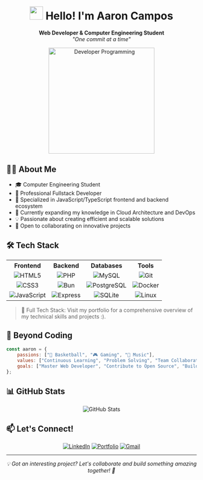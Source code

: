 <h1 align="center">
    <img src="https://media.giphy.com/media/hvRJCLFzcasrR4ia7z/giphy.gif" width="35">
    <b>Hello! I'm Aaron Campos</b>
</h1>

<p align="center">
    <b>Web Developer & Computer Engineering Student</b>
    <br>
    <i>"One commit at a time"</i>
</p>

<div align="center">
    <img src="https://c.tenor.com/GN73MKBawZYAAAAi/busy-cute.gif" width="280px" alt="Developer Programming">
</div>

## 👨‍💻 About Me

- 🎓 Computer Engineering Student
- 💼 Professional Fullstack Developer
- 🚀 Specialized in JavaScript/TypeScript frontend and backend ecosystem
- 🌱 Currently expanding my knowledge in Cloud Architecture and DevOps
- 💡 Passionate about creating efficient and scalable solutions
- 🤝 Open to collaborating on innovative projects

## 🛠️ Tech Stack

<div align="center">
  <table>
    <tr>
      <th>Frontend</th>
      <th>Backend</th>
      <th>Databases</th>
      <th>Tools</th>
    </tr>
    <tr>
      <td align="center"><img src="https://img.shields.io/badge/HTML5-E34F26?style=flat&logo=html5&logoColor=white" alt="HTML5"></td>
      <td align="center"><img src="https://img.shields.io/badge/PHP-777BB4?style=flat&logo=php&logoColor=white" alt="PHP"></td>
      <td align="center"><img src="https://img.shields.io/badge/MySQL-4479A1?style=flat&logo=mysql&logoColor=white" alt="MySQL"></td>
      <td align="center"><img src="https://img.shields.io/badge/Git-F05032?style=flat&logo=git&logoColor=white" alt="Git"></td>
    </tr>
    <tr>
      <td align="center"><img src="https://img.shields.io/badge/CSS3-1572B6?style=flat&logo=css3&logoColor=white" alt="CSS3"></td>
      <td align="center"><img src="https://img.shields.io/badge/Bun-000000?style=flat&logo=bun&logoColor=white" alt="Bun"></td>
      <td align="center"><img src="https://img.shields.io/badge/PostgreSQL-336791?style=flat&logo=postgresql&logoColor=white" alt="PostgreSQL"></td>
      <td align="center"><img src="https://img.shields.io/badge/Docker-2496ED?style=flat&logo=docker&logoColor=white" alt="Docker"></td>
    </tr>
    <tr>
      <td align="center"><img src="https://img.shields.io/badge/JavaScript-F7DF1E?style=flat&logo=javascript&logoColor=black" alt="JavaScript"></td>
      <td align="center"><img src="https://img.shields.io/badge/Express-000000?style=flat&logo=express&logoColor=white" alt="Express"></td>
      <td align="center"><img src="https://img.shields.io/badge/SQLite-003B57?style=flat&logo=sqlite&logoColor=white" alt="SQLite"></td>
      <td align="center"><img src="https://img.shields.io/badge/Linux-FFFFFF?style=flat&logo=linux&logoColor=black" alt="Linux"></td>
    </tr>
  </table>
</div>

> 💼 Full Tech Stack:  Visit my portfolio for a comprehensive overview of my technical skills and projects :).

## 🌟 Beyond Coding

```javascript
const aaron = {
    passions: ["🏀 Basketball", "🎮 Gaming", "🎵 Music"],
    values: ["Continuous Learning", "Problem Solving", "Team Collaboration"],
    goals: ["Master Web Developer", "Contribute to Open Source", "Build Solutions"]
};
```

## 📊 GitHub Stats

<div align="center">
    <img src="https://github-readme-streak-stats.herokuapp.com/?user=aarondev16&theme=material-palenight&hide_current_streak=true&hide_longest_streak=true" alt="GitHub Stats">
</div>

## 📫 Let's Connect!

<div align="center">
    
[![LinkedIn](https://img.shields.io/badge/LinkedIn-%230077B5.svg?style=for-the-badge&logo=linkedin&logoColor=white)](https://www.linkedin.com/in/aarondev16/)
[![Portfolio](https://img.shields.io/badge/Portfolio-%23000000.svg?style=for-the-badge&logo=vercel&logoColor=white)](https://aaron-dev.vercel.app/)
[![Gmail](https://img.shields.io/badge/Gmail-%23D14836.svg?style=for-the-badge&logo=gmail&logoColor=white)](mailto:aaronoso0704@gmail.com)
</div>

---

<p align="center">
    <i>💡 Got an interesting project? Let's collaborate and build something amazing together! 🚀</i>
</p>
